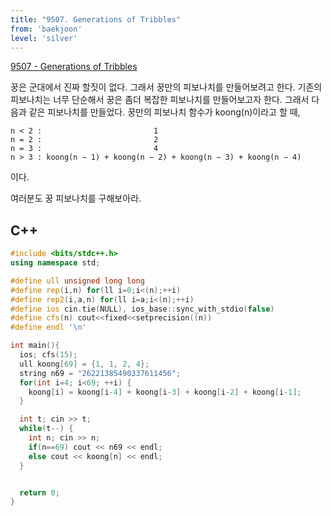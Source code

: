 ```yaml
---
title: "9507. Generations of Tribbles"
from: 'baekjoon'
level: 'silver'
---
```


[9507 - Generations of Tribbles](https://www.acmicpc.net/problem/9507)

꿍은 군대에서 진짜 할짓이 없다. 그래서 꿍만의 피보나치를 만들어보려고 한다. 기존의 피보나치는 너무 단순해서 꿍은 좀더 복잡한 피보나치를 만들어보고자 한다. 그래서 다음과 같은 피보나치를 만들었다. 꿍만의 피보나치 함수가 koong(n)이라고 할 때,

```text
n < 2 :                         1
n = 2 :                         2
n = 3 :                         4
n > 3 : koong(n − 1) + koong(n − 2) + koong(n − 3) + koong(n − 4)
```

이다.

여러분도 꿍 피보나치를 구해보아라.

## C++

```cpp
#include <bits/stdc++.h>
using namespace std;

#define ull unsigned long long
#define rep(i,n) for(ll i=0;i<(n);++i)
#define rep2(i,a,n) for(ll i=a;i<(n);++i)
#define ios cin.tie(NULL), ios_base::sync_with_stdio(false)
#define cfs(n) cout<<fixed<<setprecision((n))
#define endl '\n'

int main(){
  ios; cfs(15);
  ull koong[69] = {1, 1, 2, 4};
  string n69 = "26221385490337611456";
  for(int i=4; i<69; ++i) {
    koong[i] = koong[i-4] + koong[i-3] + koong[i-2] + koong[i-1];
  }

  int t; cin >> t;
  while(t--) {
    int n; cin >> n;
    if(n==69) cout << n69 << endl;
    else cout << koong[n] << endl;
  }


  return 0;
}
```